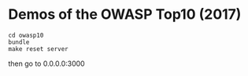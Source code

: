 # Demos of the OWASP Top10 (2017)

```
cd owasp10
bundle
make reset server
```

then go to 0.0.0.0:3000
